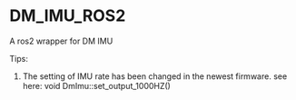 # DM_IMU_ROS2

A ros2 wrapper for DM IMU

Tips: 
1. The setting of IMU rate has been changed in the newest firmware.
  see here: void DmImu::set_output_1000HZ()
